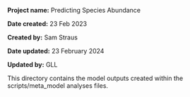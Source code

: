 **Project name:** Predicting Species Abundance

**Date created:** 23 Feb 2023

**Created by:** Sam Straus

**Date updated:** 23 February 2024

**Updated by:** GLL

This directory contains the model outputs created within the scripts/meta_model analyses files.
